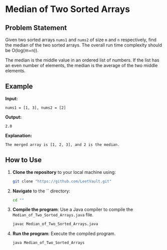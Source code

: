 # Median of Two Sorted Arrays

## Problem Statement

Given two sorted arrays `nums1` and `nums2` of size `m` and `n` respectively, find the median of the two sorted arrays. The overall run time complexity should be O(log(m+n)).

The median is the middle value in an ordered list of numbers. If the list has an even number of elements, the median is the average of the two middle elements.

## Example

**Input:**  
```
nums1 = [1, 3], nums2 = [2]
```
**Output:**  
```
2.0
```
**Explanation:**  
```
The merged array is [1, 2, 3], and 2 is the median.
```

## How to Use

1. **Clone the repository** to your local machine using:
   ```sh
   git clone "https://github.com/LeetVault.git"
   ```

2. **Navigate** to the `` directory:
   ```sh
   cd ""
   ```

3. **Compile the program**: Use a Java compiler to compile the `Median_of_Two_Sorted_Arrays.java` file.
   ```sh
   javac Median_of_Two_Sorted_Arrays.java
   ```

4. **Run the program**: Execute the compiled program.
   ```sh
   java Median_of_Two_Sorted_Arrays
   ```